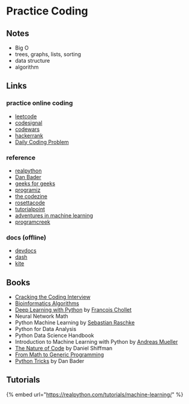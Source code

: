# Practice Coding

## Notes

* Big O
* trees, graphs, lists, sorting
* data structure
* algorithm

## Links

### practice online coding

* [leetcode](www.leetcode.com)
* [codesignal](www.codesignal.com)
* [codewars](www.codewars.com)
* [hackerrank](https://www.hackerrank.com/)
* [Daily Coding Problem](https://dailycodingproblem.com/)

### reference

* [realpython](https://realpython.com/)
* [Dan Bader](www.dbader.org)
* [geeks for geeks](www.geeksforgeeks.org)
* [programiz](https://www.programiz.com)
* [the codezine](https://www.thecodezine.com)
* [rosettacode](https://rosettacode.org)
* [tutorialpoint](https://www.tutorialspoint.com)
* [adventures in machine learning](https://adventuresinmachinelearning.com)
* [programcreek](https://www.programcreek.com/python/)

### docs \(offline\)

* [devdocs](https://devdocs.io/)
* [dash](https://kapeli.com/dash)
* [kite](www.kite.com)

## Books

* [Cracking the Coding Interview](http://www.crackingthecodinginterview.com/)
* [Bioinformatics Algorithms](http://bioinformaticsalgorithms.com/)
* [Deep Learning with Python](https://github.com/fchollet/deep-learning-with-python-notebooks) by [Francois Chollet](https://blog.keras.io/author/francois-chollet.html)
* Neural Network Math 
* Python Machine Learning by [Sebastian Raschke](https://sebastianraschka.com/)
* Python for Data Analysis
* Python Data Science Handbook
* Introduction to Machine Learning with Python by [Andreas Mueller](https://amueller.github.io/)
* [The Nature of Code](https://natureofcode.com/) by Daniel Shiffman
* [From Math to Generic Programming](https://play.google.com/books/reader?id=UqxYBQAAQBAJ&pg=GBS.PP1)
* [Python Tricks](https://dbader.org) by Dan Bader

## Tutorials

{% embed url="https://realpython.com/tutorials/machine-learning/" %}




